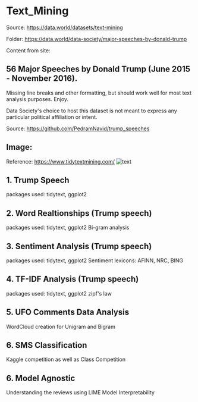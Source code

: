 # Text_Mining

Source: https://data.world/datasets/text-mining

Folder: https://data.world/data-society/major-speeches-by-donald-trump

Content from site:

## 56 Major Speeches by Donald Trump (June 2015 - November 2016).

Missing line breaks and other formatting, but should work well for most text analysis purposes. Enjoy.

Data Society's choice to host this dataset is not meant to express any particular political affiliation or intent.

Source: https://github.com/PedramNavid/trump_speeches


## Image:
Reference: https://www.tidytextmining.com/
![text](https://user-images.githubusercontent.com/14126898/40196442-8784d6a0-59de-11e8-8d9d-c21eb395924d.png)


## 1. Trump Speech
packages used: tidytext, ggplot2

## 2. Word Realtionships (Trump speech)
packages used: tidytext, ggplot2
Bi-gram analysis

## 3. Sentiment Analysis (Trump speech)
packages used: tidytext, ggplot2
Sentiment lexicons: AFINN, NRC, BING

## 4. TF-IDF Analysis (Trump speech)
packages used: tidytext, ggplot2
zipf's law

## 5. UFO Comments Data Analysis
WordCloud creation for Unigram and Bigram

## 6. SMS Classification 
Kaggle competition as well as Class Competition

## 6. Model Agnostic
Understanding the reviews using LIME
Model Interpretability
